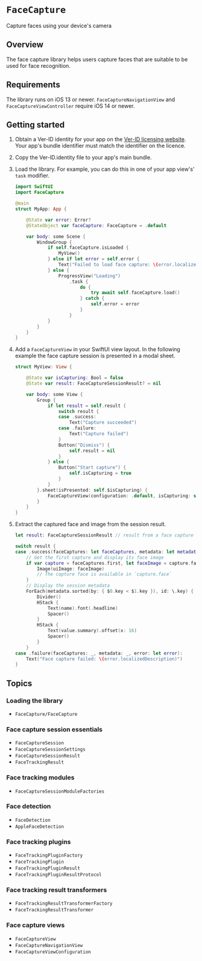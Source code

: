 # ``FaceCapture``

Capture faces using your device's camera

## Overview

The face capture library helps users capture faces that are suitable to be used for face recognition.

## Requirements

The library runs on iOS 13 or newer. ``FaceCaptureNavigationView`` and ``FaceCaptureViewController`` require iOS 14 or newer.

## Getting started

1. Obtain a Ver-ID identity for your app on the [Ver-ID licensing website](https://licensing.ver-id.com). Your app's bundle 
identifier must match the identifier on the licence.
2. Copy the Ver-ID.identity file to your app's main bundle.
3. Load the library. For example, you can do this in one of your app view's' `task` modifier.

    ```swift
    import SwiftUI
    import FaceCapture

    @main
    struct MyApp: App {

        @State var error: Error?
        @StateObject var faceCapture: FaceCapture = .default

        var body: some Scene {
            WindowGroup {
                if self.faceCapture.isLoaded {
                    MyView()
                } else if let error = self.error {
                    Text("Failed to load face capture: \(error.localizedDescription)")
                } else {
                    ProgressView("Loading")
                        .task {
                            do {
                                try await self.faceCapture.load()
                            } catch {
                                self.error = error
                            }
                        }
                }
            }
        }
    }
    ```
4. Add a ``FaceCaptureView`` in your SwiftUI view layout. In the following example the face capture session is presented in 
a modal sheet.

    ```swift
    struct MyView: View {

        @State var isCapturing: Bool = false
        @State var result: FaceCaptureSessionResult? = nil

        var body: some View {
            Group {
                if let result = self.result {
                    switch result {
                    case .success:
                        Text("Capture succeeded")
                    case .failure:
                        Text("Capture failed")
                    }
                    Button("Dismiss") {
                        self.result = nil
                    }
                } else {
                    Button("Start capture") {
                        self.isCapturing = true
                    }
                }
            }.sheet(isPresented: self.$isCapturing) {
                FaceCaptureView(configuration: .default, isCapturing: self.$isCapturing, result: self.$result)
            }
        }
    }
    ```
5. Extract the captured face and image from the session result.

    ```swift
    let result: FaceCaptureSessionResult // result from a face capture session 
    
    switch result {
    case .success(faceCaptures: let faceCaptures, metadata: let metadata):
        // Get the first capture and display its face image
        if var capture = faceCaptures.first, let faceImage = capture.faceImage {
            Image(uiImage: faceImage)
            // The capture face is available in `capture.face`
        }
        // Display the session metadata
        ForEach(metadata.sorted(by: { $0.key < $1.key }), id: \.key) { name, value in
            Divider()
            HStack {
                Text(name).font(.headline)
                Spacer()
            }
            HStack {
                Text(value.summary).offset(x: 16)
                Spacer()
            }
        }
    case .failure(faceCaptures: _, metadata: _, error: let error):
        Text("Face capture failed: \(error.localizedDescription)")
    }
    ```

## Topics

### Loading the library

- ``FaceCapture/FaceCapture``

### Face capture session essentials

- ``FaceCaptureSession``
- ``FaceCaptureSessionSettings``
- ``FaceCaptureSessionResult``
- ``FaceTrackingResult``

### Face tracking modules

- ``FaceCaptureSessionModuleFactories``

### Face detection

- ``FaceDetection``
- ``AppleFaceDetection``

### Face tracking plugins

- ``FaceTrackingPluginFactory``
- ``FaceTrackingPlugin``
- ``FaceTrackingPluginResult``
- ``FaceTrackingPluginResultProtocol``

### Face tracking result transformers

- ``FaceTrackingResultTransformerFactory``
- ``FaceTrackingResultTransformer``

### Face capture views

- ``FaceCaptureView``
- ``FaceCaptureNavigationView``
- ``FaceCaptureViewConfiguration``
